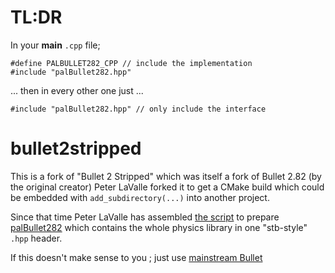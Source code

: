 # TL:DR

In your **main** `.cpp` file;

```
#define PALBULLET282_CPP // include the implementation
#include "palBullet282.hpp"
```

... then in every other one just ...

```
#include "palBullet282.hpp" // only include the interface
```

# bullet2stripped

This is a fork of "Bullet 2 Stripped" which was itself a fork of Bullet 2.82 (by the original creator)
Peter LaValle forked it to get a CMake build which could be embedded with `add_subdirectory(...)` into another project.

Since that time Peter LaValle has assembled [the script](scala-script/) to prepare [palBullet282](palBullet282.hpp) which contains the whole physics library in one "stb-style" `.hpp` header.

If this doesn't make sense to you ; just use [mainstream Bullet](https://github.com/erwincoumans/bullet3)
